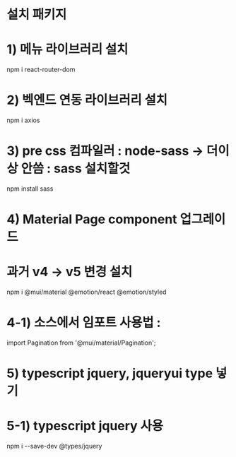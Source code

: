 # 설치 패키지 
# 1) 메뉴 라이브러리 설치
npm i react-router-dom

# 2) 벡엔드 연동 라이브러리 설치
npm i axios

# 3) pre css 컴파일러 : node-sass -> 더이상 안씀 : sass 설치할것
<!-- npm i node-sass -->
npm install sass

# 4) Material Page component 업그레이드 
# 과거 v4 -> v5 변경 설치
npm i @mui/material @emotion/react @emotion/styled

# 4-1) 소스에서 임포트 사용법 : <Pagination />
import Pagination from '@mui/material/Pagination';

# 5) typescript jquery, jqueryui type 넣기
# 5-1) typescript jquery 사용
npm i --save-dev @types/jquery
